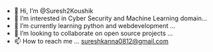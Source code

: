 - 👋 Hi, I’m @Suresh2Koushik
- 👀 I’m interested in Cyber Security and Machine Learning domain...
- 🌱 I’m currently learning python and webdevelopment ...
- 💞️ I’m looking to collaborate on open source projects ...
- 📫 How to reach me ...
sureshkanna0812@gmail.com
